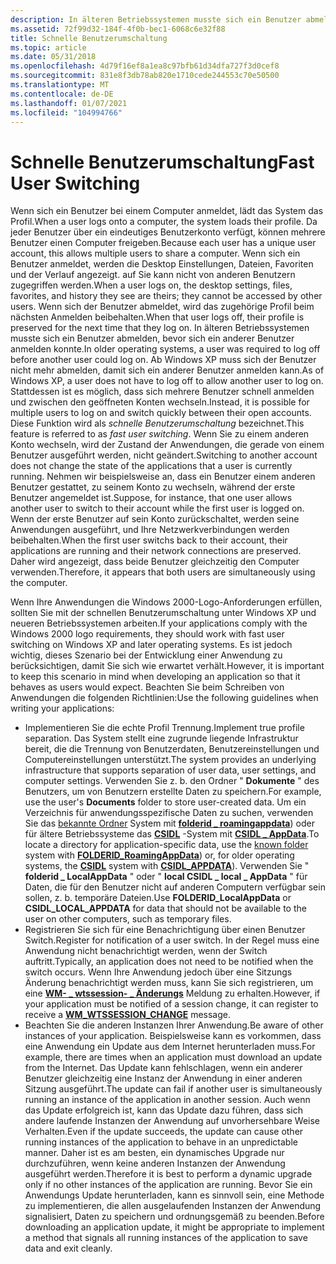 ```yaml
---
description: In älteren Betriebssystemen musste sich ein Benutzer abmelden, bevor sich ein anderer Benutzer anmelden konnte. Ab Windows XP muss sich der Benutzer nicht mehr abmelden, damit sich ein anderer Benutzer anmelden kann.
ms.assetid: 72f99d32-184f-4f0b-bec1-6068c6e32f88
title: Schnelle Benutzerumschaltung
ms.topic: article
ms.date: 05/31/2018
ms.openlocfilehash: 4d79f16ef8a1ea8c97bfb61d34dfa727f3d0cef8
ms.sourcegitcommit: 831e8f3db78ab820e1710cede244553c70e50500
ms.translationtype: MT
ms.contentlocale: de-DE
ms.lasthandoff: 01/07/2021
ms.locfileid: "104994766"
---
```

# <a name="fast-user-switching"></a><span data-ttu-id="fc375-104">Schnelle Benutzerumschaltung</span><span class="sxs-lookup"><span data-stu-id="fc375-104">Fast User Switching</span></span>

<span data-ttu-id="fc375-105">Wenn sich ein Benutzer bei einem Computer anmeldet, lädt das System das Profil.</span><span class="sxs-lookup"><span data-stu-id="fc375-105">When a user logs onto a computer, the system loads their profile.</span></span> <span data-ttu-id="fc375-106">Da jeder Benutzer über ein eindeutiges Benutzerkonto verfügt, können mehrere Benutzer einen Computer freigeben.</span><span class="sxs-lookup"><span data-stu-id="fc375-106">Because each user has a unique user account, this allows multiple users to share a computer.</span></span> <span data-ttu-id="fc375-107">Wenn sich ein Benutzer anmeldet, werden die Desktop Einstellungen, Dateien, Favoriten und der Verlauf angezeigt. auf Sie kann nicht von anderen Benutzern zugegriffen werden.</span><span class="sxs-lookup"><span data-stu-id="fc375-107">When a user logs on, the desktop settings, files, favorites, and history they see are theirs; they cannot be accessed by other users.</span></span> <span data-ttu-id="fc375-108">Wenn sich der Benutzer abmeldet, wird das zugehörige Profil beim nächsten Anmelden beibehalten.</span><span class="sxs-lookup"><span data-stu-id="fc375-108">When that user logs off, their profile is preserved for the next time that they log on.</span></span> <span data-ttu-id="fc375-109">In älteren Betriebssystemen musste sich ein Benutzer abmelden, bevor sich ein anderer Benutzer anmelden konnte.</span><span class="sxs-lookup"><span data-stu-id="fc375-109">In older operating systems, a user was required to log off before another user could log on.</span></span> <span data-ttu-id="fc375-110">Ab Windows XP muss sich der Benutzer nicht mehr abmelden, damit sich ein anderer Benutzer anmelden kann.</span><span class="sxs-lookup"><span data-stu-id="fc375-110">As of Windows XP, a user does not have to log off to allow another user to log on.</span></span> <span data-ttu-id="fc375-111">Stattdessen ist es möglich, dass sich mehrere Benutzer schnell anmelden und zwischen den geöffneten Konten wechseln.</span><span class="sxs-lookup"><span data-stu-id="fc375-111">Instead, it is possible for multiple users to log on and switch quickly between their open accounts.</span></span> <span data-ttu-id="fc375-112">Diese Funktion wird als *schnelle Benutzerumschaltung* bezeichnet.</span><span class="sxs-lookup"><span data-stu-id="fc375-112">This feature is referred to as *fast user switching*.</span></span> <span data-ttu-id="fc375-113">Wenn Sie zu einem anderen Konto wechseln, wird der Zustand der Anwendungen, die gerade von einem Benutzer ausgeführt werden, nicht geändert.</span><span class="sxs-lookup"><span data-stu-id="fc375-113">Switching to another account does not change the state of the applications that a user is currently running.</span></span> <span data-ttu-id="fc375-114">Nehmen wir beispielsweise an, dass ein Benutzer einem anderen Benutzer gestattet, zu seinem Konto zu wechseln, während der erste Benutzer angemeldet ist.</span><span class="sxs-lookup"><span data-stu-id="fc375-114">Suppose, for instance, that one user allows another user to switch to their account while the first user is logged on.</span></span> <span data-ttu-id="fc375-115">Wenn der erste Benutzer auf sein Konto zurückschaltet, werden seine Anwendungen ausgeführt, und Ihre Netzwerkverbindungen werden beibehalten.</span><span class="sxs-lookup"><span data-stu-id="fc375-115">When the first user switchs back to their account, their applications are running and their network connections are preserved.</span></span> <span data-ttu-id="fc375-116">Daher wird angezeigt, dass beide Benutzer gleichzeitig den Computer verwenden.</span><span class="sxs-lookup"><span data-stu-id="fc375-116">Therefore, it appears that both users are simultaneously using the computer.</span></span>

<span data-ttu-id="fc375-117">Wenn Ihre Anwendungen die Windows 2000-Logo-Anforderungen erfüllen, sollten Sie mit der schnellen Benutzerumschaltung unter Windows XP und neueren Betriebssystemen arbeiten.</span><span class="sxs-lookup"><span data-stu-id="fc375-117">If your applications comply with the Windows 2000 logo requirements, they should work with fast user switching on Windows XP and later operating systems.</span></span> <span data-ttu-id="fc375-118">Es ist jedoch wichtig, dieses Szenario bei der Entwicklung einer Anwendung zu berücksichtigen, damit Sie sich wie erwartet verhält.</span><span class="sxs-lookup"><span data-stu-id="fc375-118">However, it is important to keep this scenario in mind when developing an application so that it behaves as users would expect.</span></span> <span data-ttu-id="fc375-119">Beachten Sie beim Schreiben von Anwendungen die folgenden Richtlinien:</span><span class="sxs-lookup"><span data-stu-id="fc375-119">Use the following guidelines when writing your applications:</span></span>

-   <span data-ttu-id="fc375-120">Implementieren Sie die echte Profil Trennung.</span><span class="sxs-lookup"><span data-stu-id="fc375-120">Implement true profile separation.</span></span> <span data-ttu-id="fc375-121">Das System stellt eine zugrunde liegende Infrastruktur bereit, die die Trennung von Benutzerdaten, Benutzereinstellungen und Computereinstellungen unterstützt.</span><span class="sxs-lookup"><span data-stu-id="fc375-121">The system provides an underlying infrastructure that supports separation of user data, user settings, and computer settings.</span></span> <span data-ttu-id="fc375-122">Verwenden Sie z. b. den Ordner " **Dokumente** " des Benutzers, um von Benutzern erstellte Daten zu speichern.</span><span class="sxs-lookup"><span data-stu-id="fc375-122">For example, use the user's **Documents** folder to store user-created data.</span></span> <span data-ttu-id="fc375-123">Um ein Verzeichnis für anwendungsspezifische Daten zu suchen, verwenden Sie das [bekannte Ordner](known-folders.md) System mit [**folderid \_ roamingappdata**](knownfolderid.md)) oder für ältere Betriebssysteme das [**CSIDL**](csidl.md) -System mit [**CSIDL \_ AppData**](csidl.md).</span><span class="sxs-lookup"><span data-stu-id="fc375-123">To locate a directory for application-specific data, use the [known folder](known-folders.md) system with [**FOLDERID\_RoamingAppData**](knownfolderid.md)) or, for older operating systems, the [**CSIDL**](csidl.md) system with [**CSIDL\_APPDATA**](csidl.md)).</span></span> <span data-ttu-id="fc375-124">Verwenden Sie " **folderid \_ LocalAppData** " oder " **local CSIDL \_ local \_ AppData** " für Daten, die für den Benutzer nicht auf anderen Computern verfügbar sein sollen, z. b. temporäre Dateien.</span><span class="sxs-lookup"><span data-stu-id="fc375-124">Use **FOLDERID\_LocalAppData** or **CSIDL\_LOCAL\_APPDATA** for data that should not be available to the user on other computers, such as temporary files.</span></span>
-   <span data-ttu-id="fc375-125">Registrieren Sie sich für eine Benachrichtigung über einen Benutzer Switch.</span><span class="sxs-lookup"><span data-stu-id="fc375-125">Register for notification of a user switch.</span></span> <span data-ttu-id="fc375-126">In der Regel muss eine Anwendung nicht benachrichtigt werden, wenn der Switch auftritt.</span><span class="sxs-lookup"><span data-stu-id="fc375-126">Typically, an application does not need to be notified when the switch occurs.</span></span> <span data-ttu-id="fc375-127">Wenn Ihre Anwendung jedoch über eine Sitzungs Änderung benachrichtigt werden muss, kann Sie sich registrieren, um eine [**WM- \_ wtssession- \_ Änderungs**](../termserv/wm-wtssession-change.md) Meldung zu erhalten.</span><span class="sxs-lookup"><span data-stu-id="fc375-127">However, if your application must be notified of a session change, it can register to receive a [**WM\_WTSSESSION\_CHANGE**](../termserv/wm-wtssession-change.md) message.</span></span>
-   <span data-ttu-id="fc375-128">Beachten Sie die anderen Instanzen Ihrer Anwendung.</span><span class="sxs-lookup"><span data-stu-id="fc375-128">Be aware of other instances of your application.</span></span> <span data-ttu-id="fc375-129">Beispielsweise kann es vorkommen, dass eine Anwendung ein Update aus dem Internet herunterladen muss.</span><span class="sxs-lookup"><span data-stu-id="fc375-129">For example, there are times when an application must download an update from the Internet.</span></span> <span data-ttu-id="fc375-130">Das Update kann fehlschlagen, wenn ein anderer Benutzer gleichzeitig eine Instanz der Anwendung in einer anderen Sitzung ausgeführt.</span><span class="sxs-lookup"><span data-stu-id="fc375-130">The update can fail if another user is simultaneously running an instance of the application in another session.</span></span> <span data-ttu-id="fc375-131">Auch wenn das Update erfolgreich ist, kann das Update dazu führen, dass sich andere laufende Instanzen der Anwendung auf unvorhersehbare Weise Verhalten.</span><span class="sxs-lookup"><span data-stu-id="fc375-131">Even if the update succeeds, the update can cause other running instances of the application to behave in an unpredictable manner.</span></span> <span data-ttu-id="fc375-132">Daher ist es am besten, ein dynamisches Upgrade nur durchzuführen, wenn keine anderen Instanzen der Anwendung ausgeführt werden.</span><span class="sxs-lookup"><span data-stu-id="fc375-132">Therefore it is best to perform a dynamic upgrade only if no other instances of the application are running.</span></span> <span data-ttu-id="fc375-133">Bevor Sie ein Anwendungs Update herunterladen, kann es sinnvoll sein, eine Methode zu implementieren, die allen ausgelaufenden Instanzen der Anwendung signalisiert, Daten zu speichern und ordnungsgemäß zu beenden.</span><span class="sxs-lookup"><span data-stu-id="fc375-133">Before downloading an application update, it might be appropriate to implement a method that signals all running instances of the application to save data and exit cleanly.</span></span>

 

 
